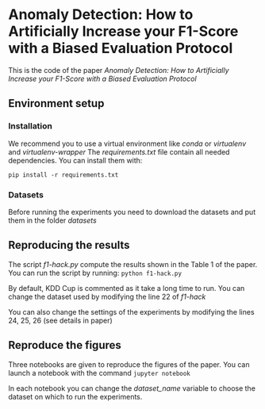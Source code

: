 # Anomaly Detection: How to Artificially Increase your F1-Score with a Biased Evaluation Protocol

This is the code of the paper *Anomaly Detection: How to Artificially Increase your F1-Score with a Biased Evaluation Protocol*

## Environment setup

### Installation

We recommend you to use a virtual environment like *conda* or *virtualenv* and *virtualenv-wrapper*
The *requirements.txt* file contain all needed dependencies.
You can install them with:

`pip install -r requirements.txt`

### Datasets

Before running the experiments you need to download the datasets and put them in the folder *datasets*


## Reproducing the results



The script *f1-hack.py* compute the results shown in the Table 1 of the paper.
You can run the script by running:
`python f1-hack.py`

By default, KDD Cup is commented as it take a long time to run. 
You can change the dataset used by modifying the line 22 of *f1-hack*

You can also change the settings of the experiments by modifying the lines 24, 25, 26 (see details in paper)

## Reproduce the figures

Three notebooks are given to reproduce the figures of the paper.
You can launch a notebook with the command `jupyter notebook`

In each notebook you can change the *dataset_name* variable to choose the dataset on which to run the experiments.